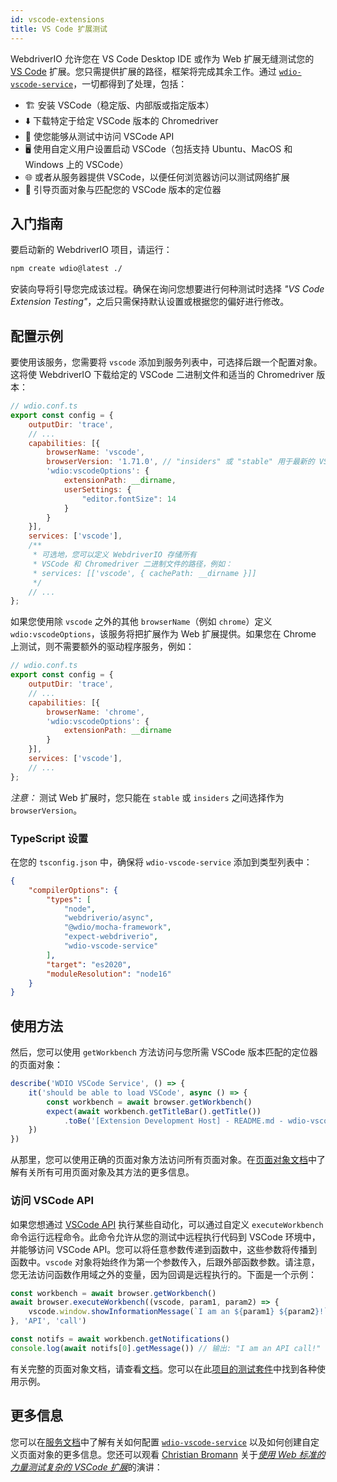 ```yaml
---
id: vscode-extensions
title: VS Code 扩展测试
---
```


WebdriverIO 允许您在 VS Code Desktop IDE 或作为 Web 扩展无缝测试您的 [VS Code](https://code.visualstudio.com/) 扩展。您只需提供扩展的路径，框架将完成其余工作。通过 [`wdio-vscode-service`](https://www.npmjs.com/package/wdio-vscode-service)，一切都得到了处理，包括：

- 🏗️ 安装 VSCode（稳定版、内部版或指定版本）
- ⬇️ 下载特定于给定 VSCode 版本的 Chromedriver
- 🚀 使您能够从测试中访问 VSCode API
- 🖥️ 使用自定义用户设置启动 VSCode（包括支持 Ubuntu、MacOS 和 Windows 上的 VSCode）
- 🌐 或者从服务器提供 VSCode，以便任何浏览器访问以测试网络扩展
- 📔 引导页面对象与匹配您的 VSCode 版本的定位器

## 入门指南

要启动新的 WebdriverIO 项目，请运行：

```sh
npm create wdio@latest ./
```

安装向导将引导您完成该过程。确保在询问您想要进行何种测试时选择 _"VS Code Extension Testing"_，之后只需保持默认设置或根据您的偏好进行修改。

## 配置示例

要使用该服务，您需要将 `vscode` 添加到服务列表中，可选择后跟一个配置对象。这将使 WebdriverIO 下载给定的 VSCode 二进制文件和适当的 Chromedriver 版本：

```js
// wdio.conf.ts
export const config = {
    outputDir: 'trace',
    // ...
    capabilities: [{
        browserName: 'vscode',
        browserVersion: '1.71.0', // "insiders" 或 "stable" 用于最新的 VSCode 版本
        'wdio:vscodeOptions': {
            extensionPath: __dirname,
            userSettings: {
                "editor.fontSize": 14
            }
        }
    }],
    services: ['vscode'],
    /**
     * 可选地，您可以定义 WebdriverIO 存储所有
     * VSCode 和 Chromedriver 二进制文件的路径，例如：
     * services: [['vscode', { cachePath: __dirname }]]
     */
    // ...
};
```

如果您使用除 `vscode` 之外的其他 `browserName`（例如 `chrome`）定义 `wdio:vscodeOptions`，该服务将把扩展作为 Web 扩展提供。如果您在 Chrome 上测试，则不需要额外的驱动程序服务，例如：

```js
// wdio.conf.ts
export const config = {
    outputDir: 'trace',
    // ...
    capabilities: [{
        browserName: 'chrome',
        'wdio:vscodeOptions': {
            extensionPath: __dirname
        }
    }],
    services: ['vscode'],
    // ...
};
```

_注意：_ 测试 Web 扩展时，您只能在 `stable` 或 `insiders` 之间选择作为 `browserVersion`。

### TypeScript 设置

在您的 `tsconfig.json` 中，确保将 `wdio-vscode-service` 添加到类型列表中：

```json
{
    "compilerOptions": {
        "types": [
            "node",
            "webdriverio/async",
            "@wdio/mocha-framework",
            "expect-webdriverio",
            "wdio-vscode-service"
        ],
        "target": "es2020",
        "moduleResolution": "node16"
    }
}
```

## 使用方法

然后，您可以使用 `getWorkbench` 方法访问与您所需 VSCode 版本匹配的定位器的页面对象：

```ts
describe('WDIO VSCode Service', () => {
    it('should be able to load VSCode', async () => {
        const workbench = await browser.getWorkbench()
        expect(await workbench.getTitleBar().getTitle())
            .toBe('[Extension Development Host] - README.md - wdio-vscode-service - Visual Studio Code')
    })
})
```

从那里，您可以使用正确的页面对象方法访问所有页面对象。在[页面对象文档](https://webdriverio-community.github.io/wdio-vscode-service/)中了解有关所有可用页面对象及其方法的更多信息。

### 访问 VSCode API

如果您想通过 [VSCode API](https://code.visualstudio.com/api/references/vscode-api) 执行某些自动化，可以通过自定义 `executeWorkbench` 命令运行远程命令。此命令允许从您的测试中远程执行代码到 VSCode 环境中，并能够访问 VSCode API。您可以将任意参数传递到函数中，这些参数将传播到函数中。`vscode` 对象将始终作为第一个参数传入，后跟外部函数参数。请注意，您无法访问函数作用域之外的变量，因为回调是远程执行的。下面是一个示例：

```ts
const workbench = await browser.getWorkbench()
await browser.executeWorkbench((vscode, param1, param2) => {
    vscode.window.showInformationMessage(`I am an ${param1} ${param2}!`)
}, 'API', 'call')

const notifs = await workbench.getNotifications()
console.log(await notifs[0].getMessage()) // 输出: "I am an API call!"
```

有关完整的页面对象文档，请查看[文档](https://webdriverio-community.github.io/wdio-vscode-service/modules.html)。您可以在此[项目的测试套件](https://github.com/webdriverio-community/wdio-vscode-service/blob/main/test/specs)中找到各种使用示例。

## 更多信息

您可以在[服务文档](/docs/wdio-vscode-service)中了解有关如何配置 [`wdio-vscode-service`](https://www.npmjs.com/package/wdio-vscode-service) 以及如何创建自定义页面对象的更多信息。您还可以观看 [Christian Bromann](https://twitter.com/bromann) 关于[_使用 Web 标准的力量测试复杂的 VSCode 扩展_](https://www.youtube.com/watch?v=PhGNTioBUiU)的演讲：

<LiteYouTubeEmbed
    id="PhGNTioBUiU"
    title="Testing Complex VSCode Extensions With the Power of Web Standards"
/>